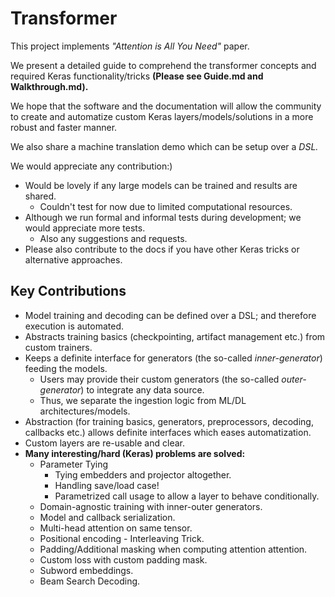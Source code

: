 # Transformer

This project implements *"Attention is All You Need"* paper. 

We present a detailed guide to comprehend the transformer concepts and required Keras functionality/tricks **(Please see Guide.md and Walkthrough.md).**

We hope that the software and the documentation will allow the community to create and automatize custom Keras layers/models/solutions in a more robust and faster manner.

We also share a machine translation demo which can be setup over a *DSL.*

We would appreciate any contribution:)
- Would be lovely if any large models can be trained and results are shared.
  - Couldn't test for now due to limited computational resources.
- Although we run formal and informal tests during development; we would appreciate more tests.
  - Also any suggestions and requests.
- Please also contribute to the docs if you have other Keras tricks or alternative approaches.


## Key Contributions

- Model training and decoding can be defined over a DSL; and therefore execution is automated.
- Abstracts training basics (checkpointing, artifact management etc.) from custom trainers.
- Keeps a definite interface for generators (the so-called *inner-generator*) feeding the models.
  - Users may provide their custom generators (the so-called *outer-generator*) to integrate any data source.
  - Thus, we separate the ingestion logic from ML/DL architectures/models.
- Abstraction (for training basics, generators, preprocessors, decoding, callbacks etc.) allows definite interfaces which eases automatization.
- Custom layers are re-usable and clear.
- **Many interesting/hard (Keras) problems are solved:**
  - Parameter Tying
    - Tying embedders and projector altogether.
    - Handling save/load case!
    - Parametrized call usage to allow a layer to behave conditionally.
  - Domain-agnostic training with inner-outer generators.
  - Model and callback serialization.
  - Multi-head attention on same tensor.
  - Positional encoding - Interleaving Trick.
  - Padding/Additional masking when computing attention attention.
  - Custom loss with custom padding mask.
  - Subword embeddings.
  - Beam Search Decoding.
  